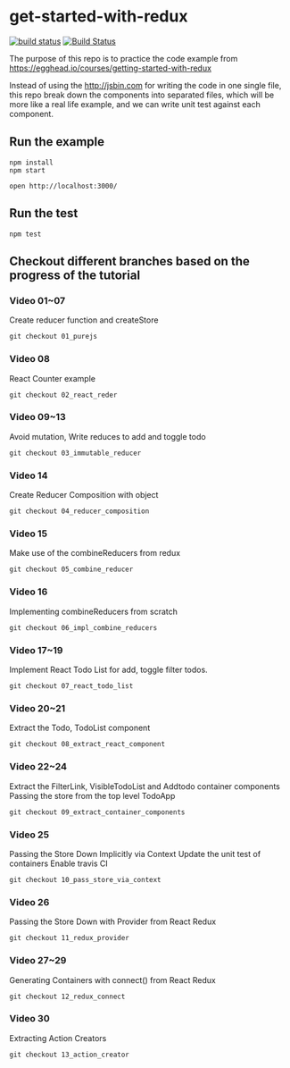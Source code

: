 # get-started-with-redux

[![build status](https://img.shields.io/travis/almandsky/get-started-with-redux/master.svg?style=flat-square)](https://travis-ci.org/almandsky/get-started-with-redux) [![Build Status](https://semaphoreci.com/api/v1/almandsky/get-started-with-redux/branches/master/badge.svg)](https://semaphoreci.com/almandsky/get-started-with-redux)

The purpose of this repo is to practice the code example from https://egghead.io/courses/getting-started-with-redux

Instead of using the http://jsbin.com for writing the code in one single file, this repo break down the components into separated files, which will be more like a real life example, and we can write unit test against each component.

## Run the example

```
npm install
npm start

open http://localhost:3000/
```

## Run the test

```
npm test
```

## Checkout different branches based on the progress of the tutorial


### Video 01~07

Create reducer function and createStore

```
git checkout 01_purejs
```

### Video 08

React Counter example

```
git checkout 02_react_reder
```

### Video 09~13

Avoid mutation, Write reduces to add and toggle todo

```
git checkout 03_immutable_reducer
```

### Video 14

Create Reducer Composition with object

```
git checkout 04_reducer_composition
```

### Video 15

Make use of the combineReducers from redux

```
git checkout 05_combine_reducer
```

### Video 16

Implementing combineReducers from scratch

```
git checkout 06_impl_combine_reducers
```

### Video 17~19

Implement React Todo List for add, toggle filter todos.

```
git checkout 07_react_todo_list
```

### Video 20~21

Extract the Todo, TodoList component

```
git checkout 08_extract_react_component
```

### Video 22~24

Extract the FilterLink, VisibleTodoList and Addtodo container components
Passing the store from the top level TodoApp

```
git checkout 09_extract_container_components
```

### Video 25

Passing the Store Down Implicitly via Context
Update the unit test of containers
Enable travis CI

```
git checkout 10_pass_store_via_context
```

### Video 26

Passing the Store Down with Provider from React Redux

```
git checkout 11_redux_provider
```

### Video 27~29

Generating Containers with connect() from React Redux

```
git checkout 12_redux_connect
```

### Video 30

Extracting Action Creators

```
git checkout 13_action_creator
```
